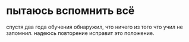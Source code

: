 # пытаюсь вспомнить всё

спустя два года обучения обнаружил, что ничего из того что учил не запомнил. 
надеюсь повторение исправит это положение.